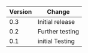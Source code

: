 | Version | Change |
|---|---|
| 0.3 | Initial release|
| 0.2 | Further testing|
| 0.1 | initial Testing |